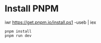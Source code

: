 # Install PNPM 

iwr https://get.pnpm.io/install.ps1 -useb | iex

```
pnpm install
pnpm run dev
```
